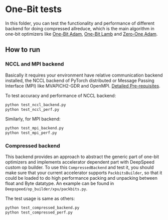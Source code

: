 # One-Bit tests

In this folder, you can test the functionality and performance of different backend for doing compressed allreduce, which is the main algorithm in one-bit optimizers like [One-Bit Adam](https://www.deepspeed.ai/tutorials/onebit-adam/), [One-Bit Lamb](https://www.deepspeed.ai/tutorials/onebit-lamb/) and [Zero-One Adam](https://www.deepspeed.ai/tutorials/zero-one-adam/).

## How to run

### NCCL and MPI backend

Basically it requires your environment have relative communication backend installed, the NCCL backend of PyTorch distributed or Message Passing Interface (MPI) like MVAPICH2-GDR and OpenMPI. [Detailed Pre-requisites](https://www.deepspeed.ai/tutorials/zero-one-adam/#12-pre-requisites-for-01-adam).

To test accuracy and performance of NCCL backend:
```bash
python test_nccl_backend.py
python test_nccl_perf.py
```
Similarly, for MPI backend:
```bash
python test_mpi_backend.py
python test_mpi_perf.py
```

### Compressed backend

This backend provides an approach to abstract the generic part of one-bit optimizers and implements accelerator dependent part with DeepSpeed custom op builder. To use this `CompressedBackend` and test it, you should make sure that your current accelerator supports `PackbitsBuilder`, so that it could be loaded to do high performance packing and unpacking between float and Byte datatype.
An example can be found in `Deepspeed/op_builder/xpu/packbits.py`.

The test usage is same as others:
```bash
python test_compressed_backend.py
python test_compressed_perf.py
```
